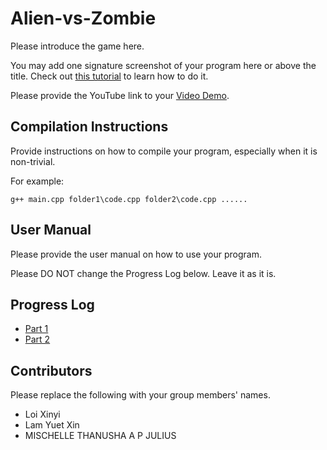 # Alien-vs-Zombie

Please introduce the game here.

You may add one signature screenshot of your program here or above the title. Check out [this tutorial](https://www.digitalocean.com/community/tutorials/markdown-markdown-images) to learn how to do it.

Please provide the YouTube link to your [Video Demo](https://youtube.com).

## Compilation Instructions

Provide instructions on how to compile your program, especially when it is non-trivial.

For example:

```
g++ main.cpp folder1\code.cpp folder2\code.cpp ......
```

## User Manual

Please provide the user manual on how to use your program.

Please DO NOT change the Progress Log below. Leave it as it is.

## Progress Log

- [Part 1](PART1.md)
- [Part 2](PART2.md)

## Contributors

Please replace the following with your group members' names. 

- Loi Xinyi 
- Lam Yuet Xin
- MISCHELLE THANUSHA A P JULIUS
